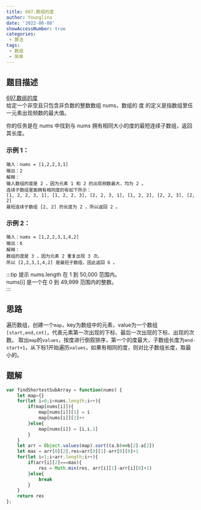 ```yaml
---
title: 697.数组的度
author: Younglina
date: '2022-06-08'
showAccessNumber: true
categories:
 - 算法
tags:
 - 数组
 - 简单
---
```


## 题目描述
[697.数组的度](https://leetcode.cn/problems/degree-of-an-array/)  
给定一个非空且只包含非负数的整数数组 nums，数组的 度 的定义是指数组里任一元素出现频数的最大值。  

你的任务是在 nums 中找到与 nums 拥有相同大小的度的最短连续子数组，返回其长度。  

### 示例 1：
```
输入：nums = [1,2,2,3,1]
输出：2
解释：
输入数组的度是 2 ，因为元素 1 和 2 的出现频数最大，均为 2 。
连续子数组里面拥有相同度的有如下所示：
[1, 2, 2, 3, 1], [1, 2, 2, 3], [2, 2, 3, 1], [1, 2, 2], [2, 2, 3], [2, 2]
最短连续子数组 [2, 2] 的长度为 2 ，所以返回 2 。
```

### 示例 2：
```
输入：nums = [1,2,2,3,1,4,2]  
输出：6
解释：
数组的度是 3 ，因为元素 2 重复出现 3 次。
所以 [2,2,3,1,4,2] 是最短子数组，因此返回 6 。
```

:::tip 提示
nums.length 在 1 到 50,000 范围内。  
nums[i] 是一个在 0 到 49,999 范围内的整数。  
:::

## 思路
遍历数组，创建一个`map`，key为数组中的元素，value为一个数组`[start,end,cnt]`，代表元素第一次出现的下标、最后一次出现的下标、出现的次数。
取出`map`的`values`，按度进行倒叙排序，第一个的度最大，子数组长度为`end-start+1`，从下标1开始遍历`values`，如果有相同的度，则对比子数组长度，取最小的。
## 题解
```javascript
var findShortestSubArray = function(nums) {
    let map={}
    for(let i=0;i<nums.length;i++){
        if(map[nums[i]]){
            map[nums[i]][1] = i
            map[nums[i]][2]++
        }else{
            map[nums[i]] = [i,i,1]
        }
    }
    let arr = Object.values(map).sort((a,b)=>b[2]-a[2])
    let max = arr[0][2],res=arr[0][1]-arr[0][0]+1
    for(let i=1;i<arr.length;i++){
        if(arr[i][2]===max){
            res = Math.min(res, arr[i][1]-arr[i][0]+1)
        }else{
            break
        }
    }
    return res
};
```